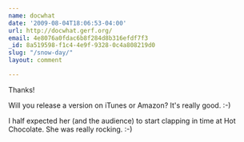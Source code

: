 ```yaml
---
name: docwhat
date: '2009-08-04T18:06:53-04:00'
url: http://docwhat.gerf.org/
email: 4e8076a0fdac6b8f284d8b316efdf7f3
_id: 8a519598-f1c4-4e9f-9328-0c4a808219d0
slug: "/snow-day/"
layout: comment

---
```


Thanks!

Will you release a version on iTunes or Amazon? It's really good. :-)

I half expected her (and the audience) to start clapping in time at Hot Chocolate. She was really rocking. :-)
